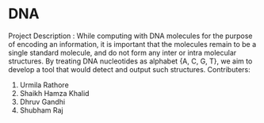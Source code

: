 # DNA
Project Description : While computing with DNA molecules for the purpose of encoding an information, it is important that the molecules remain to be a single standard molecule, and do not form any inter or intra molecular structures. By treating DNA nucleotides as alphabet {A, C, G, T}, we aim to develop a tool that would detect and output such structures.
Contributers:
1) Urmila Rathore
2) Shaikh Hamza Khalid
3) Dhruv Gandhi
4) Shubham Raj
